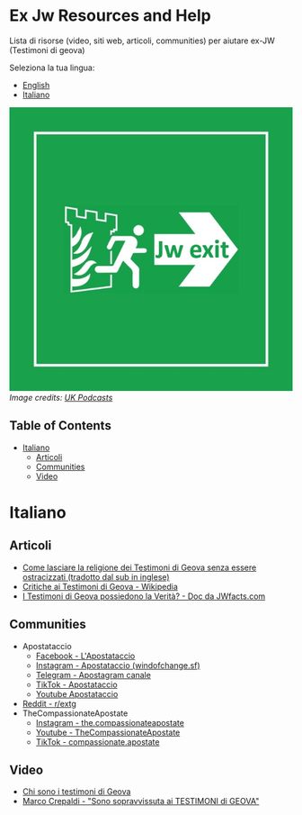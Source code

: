 # Ex Jw Resources and Help

Lista di risorse (video, siti web, articoli, communities) per aiutare ex-JW (Testimoni di geova)

Seleziona la tua lingua:
- [English](./README.md)
- [Italiano](#italiano)


![](./assets/jw-exit-2.jpg)     
*Image credits: [UK Podcasts](https://uk-podcasts.co.uk/podcast/jexit-2020/exjw-interview-david-lyndon-moult)*


## Table of Contents

- [Italiano](#italiano)
  - [Articoli](#articoli)
  - [Communities](#communities)
  - [Video](#video) 

# Italiano

## Articoli
- [Come lasciare la religione dei Testimoni di Geova senza essere ostracizzati (tradotto dal sub in inglese)](https://www.reddit.com/r/extg/comments/1dno5w8/come_lasciare_la_religione_dei_testimoni_di_geova/)
- [Critiche ai Testimoni di Geova - Wikipedia](https://it.wikipedia.org/wiki/Critiche_ai_Testimoni_di_Geova)
- [I Testimoni di Geova possiedono la Verità? - Doc da JWfacts.com](https://www.jwfacts.com/print/jw-studies-pamphlet-italian.pdf)

## Communities
- Apostataccio
    - [Facebook - L'Apostataccio](facebook.com/windofchange88)
    - [Instagram - Apostataccio (windofchange.sf)](instagram.com/windofchange.sf/)
    - [Telegram - Apostagram canale](https://t.me/%20V6oRGqcFDyMyMmU8)
    - [TikTok - Apostataccio](tiktok.com/@apostataccio)
    - [Youtube Apostataccio](https://www.youtube.com/@apostataccio)
- [Reddit - r/extg](https://www.reddit.com/r/extg/)
- TheCompassionateApostate
    - [Instagram - the.compassionateapostate](https://www.instagram.com/the.compassionateapostate/)
    - [Youtube - TheCompassionateApostate](https://www.youtube.com/@TheCompassionateApostate)
    - [TikTok - compassionate.apostate](https://www.tiktok.com/@compassionate.apostate)

## Video
- [Chi sono i testimoni di Geova](https://www.youtube.com/watch?v=nRAELb4Zy6o)
- [Marco Crepaldi - "Sono sopravvissuta ai TESTIMONI di GEOVA"](https://www.youtube.com/watch?v=o_ccwhagrcM)
